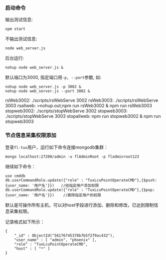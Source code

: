 ### 启动命令
输出测试信息:

    npm start

不输出测试信息:

    node web_server.js

后台运行:

    nohup node web_server.js &

默认端口为3000, 指定端口用`-p, --port`参数, 如:

    nohup node web_server.js -p 3002 &    
    nohup node web_server.js --port 3002 &

rsWeb3002:  ./scripts/rsWebServe 3002
rsWeb3003: ./scripts/rsWebServe 3003
rsallweb: >nohup.out;npm run rsWeb3002 & npm run rsWeb3003
stopweb3002: ./scripts/stopWebServe 3002
stopweb3003: ./scripts/stopWebServe 3003
stopallweb: npm run stopweb3002 & npm run stopweb3003


### 节点信息采集权限添加

登录`fl-tux`用户，运行如下命令连接mongodb集群：

    mongo localhost:27200/admin -u flAdminRoot -p fladminroot123

继续如下命令：

    use cmddb
    db.userCommandRole.update({"role" : "TuxLcuPointOperateCMD"},{$push: {user_name: '用户名'}})   //给指定用户添加权限
    db.userCommandRole.update({"role" : "TuxLcuPointOperateCMD"},{$pop: {user_name: '用户名'}})    //删除指定用户的权限

默认是可操作所有主机，可以对host字段进行添加、删除和修改，已达到限制信息采集权限。

记录格式如下所示：

    {
        "_id" : ObjectId("56176745378b7b5f2f9ac432"),
        "user_name" : [ "admin", "phoenix" ],
        "role" : "TuxLcuPointOperateCMD",
        "host" : [ "*" ]
    }